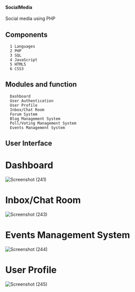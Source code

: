 #### SocialMedia
Social media using PHP 


## Components
      1 Languages
      2 PHP 
      3 SQL 
      4 JavaScript 
      5 HTML5
      6 CSS3

## Modules and function 

      Dashboard
      User Authentication
      User Profile
      Inbox/Chat Room
      Forum System
      Blog Management System
      Poll/Voting Management System
      Events Management System


## User Interface
# Dashboard
![Screenshot (241)](https://github.com/AshishJadhav45/SocialMedia/assets/77589461/726b61fe-f5bd-4336-8ff9-24a5b77617e1)
# Inbox/Chat Room
![Screenshot (243)](https://github.com/AshishJadhav45/SocialMedia/assets/77589461/41b39ae0-e4a0-4360-988c-74f89f4c8aeb)
# Events Management System
![Screenshot (244)](https://github.com/AshishJadhav45/SocialMedia/assets/77589461/968c191f-e655-4d7e-946e-8b9a65b7837c)
# User Profile
![Screenshot (245)](https://github.com/AshishJadhav45/SocialMedia/assets/77589461/4a682cad-452b-4602-bed8-9efd049ac88c)



